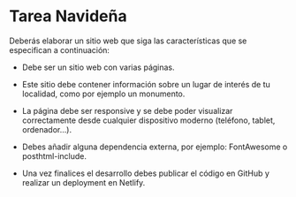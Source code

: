 # Tarea Navideña

Deberás elaborar un sitio web que siga las características que se especifican a continuación:

* Debe ser un sitio web con varias páginas.

* Este sitio debe contener información sobre un lugar de interés de tu localidad, como por ejemplo un monumento.

* La página debe ser responsive y se debe poder visualizar correctamente desde cualquier dispositivo moderno (teléfono, tablet, ordenador…).

* Debes añadir alguna dependencia externa, por ejemplo: FontAwesome o posthtml-include.

* Una vez finalices el desarrollo debes publicar el código en GitHub y realizar un deployment en Netlify.
